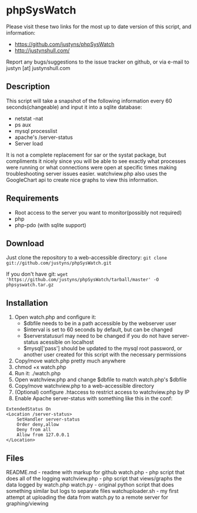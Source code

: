 phpSysWatch
===========

Please visit these two links for the most up to date version of this script, and information:

+ https://github.com/justyns/phpSysWatch
+ http://justynshull.com/

Report any bugs/suggestions to the issue tracker on github, or via e-mail to justyn [at] justynshull.com

Description
-----------
This script will take a snapshot of the following information every 60 seconds(changeable) and input it into a sqlite database:

+ netstat -nat
+ ps aux
+ mysql processlist
+ apache's /server-status
+ Server load

It is not a complete replacement for sar or the systat package, but compliments it nicely since you will be able to see exactly what processes were running or what connections were open at specific times making troubleshooting server issues easier.   watchview.php also uses the GoogleChart api to create nice graphs to view this information.


Requirements
------------
+ Root access to the server you want to monitor(possibly not required)
+ php
+ php-pdo (with sqlite support)

Download
--------
Just clone the repository to a web-accessible directory:
```git clone git://github.com/justyns/phpSysWatch.git```

If you don't have git: 
```wget 'https://github.com/justyns/phpSysWatch/tarball/master' -O phpsyswatch.tar.gz```


Installation
------------
1. Open watch.php and configure it:
	+ $dbfile needs to be in a path accessible by the webserver user
	+ $interval is set to 60 seconds by default, but can be changed
	+ $serverstatusurl may need to be changed if you do not have server-status acessible on localhost
	+ $mysql['pass'] should be updated to the mysql root password, or another user created for this script with the necessary permissions
2. Copy/move watch.php pretty much anywhere
3. chmod +x watch.php
4. Run it:  ./watch.php
5. Open watchview.php and change $dbfile to match watch.php's $dbfile
6. Copy/move watchview.php to a web-accessible directory
7. (Optional) configure .htaccess to restrict access to watchview.php by IP
8. Enable Apache server-status with something like this in the conf:

```
ExtendedStatus On
<Location /server-status>
    SetHandler server-status
    Order deny,allow
    Deny from all
    Allow from 127.0.0.1
</Location>
```

Files
-----
README.md - readme with markup for github
watch.php - php script that does all of the logging
watchview.php - php script that views/graphs the data logged by watch.php
watch.py - original python script that does something similar but logs to separate files
watchuploader.sh - my first attempt at uploading the data from watch.py to a remote server for graphing/viewing
